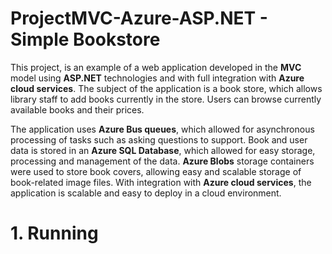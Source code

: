 # ProjectMVC-Azure-ASP.NET - Simple Bookstore
This project, is an example of a web application developed in the <b>MVC</b> model using <b>ASP.NET</b> technologies and with full integration with <b>Azure cloud services</b>. The subject of the application is a book store, which allows library staff to add books currently in the store. Users can browse currently available books and their prices.

The application uses <b>Azure Bus queues</b>, which allowed for asynchronous processing of tasks such as asking questions to support.
Book and user data is stored in an <b>Azure SQL Database</b>, which allowed for easy storage, processing and management of the data.
<b>Azure Blobs</b> storage containers were used to store book covers, allowing easy and scalable storage of book-related image files.
With integration with <b>Azure cloud services</b>, the application is scalable and easy to deploy in a cloud environment.

# 1. Running

